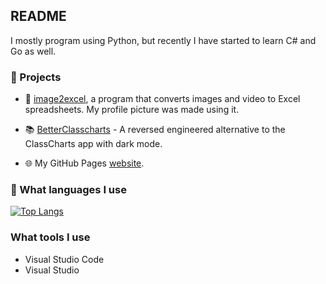 ## README

I mostly program using Python, but recently I have started to learn C# and Go as well.

### :construction: Projects

 - :pencil: [image2excel](https://github.com/sccreeper/image2excel), a program that converts images and video to Excel spreadsheets. My profile picture was made using it.

 <!-- - :robot: [pibot](https://github.com/sccreeper/pibot), software for the Raspberry PI which should make making basic robots easier. --->
 - :books: [BetterClasscharts](https://github.com/sccreeper/BetterClasscharts) - A reversed engineered alternative to the ClassCharts app with dark mode.

 - :globe_with_meridians: My GitHub Pages [website](https://sccreeper.github.io/).

 ### :scroll: What languages I use

 [![Top Langs](https://github-readme-stats.vercel.app/api/top-langs/?username=sccreeper&layout=compact&theme=dark)](https://github.com/anuraghazra/github-readme-stats)

 ### What tools I use

 - Visual Studio Code
 - Visual Studio



